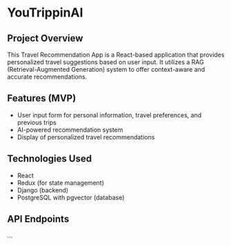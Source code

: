 # YouTrippinAI

## Project Overview

This Travel Recommendation App is a React-based application that provides personalized travel suggestions based on user input. It utilizes a RAG (Retrieval-Augmented Generation) system to offer context-aware and accurate recommendations.

## Features (MVP)

- User input form for personal information, travel preferences, and previous trips
- AI-powered recommendation system
- Display of personalized travel recommendations

## Technologies Used

- React
- Redux (for state management)
- Django (backend)
- PostgreSQL with pgvector (database)

## API Endpoints

...